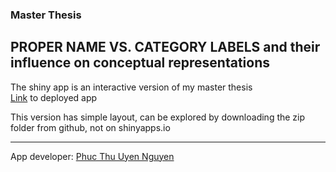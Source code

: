 ### Master Thesis
## PROPER NAME VS. CATEGORY LABELS and their influence on conceptual representations 

The shiny app is an interactive version of my master thesis
<br>
[Link](https://phucthuun.shinyapps.io/CL_PN/)
to deployed app

This version has simple layout, can be explored by downloading the zip folder from github, not on shinyapps.io


----
App developer: [Phuc Thu Uyen Nguyen](https://github.com/phucthuun)
